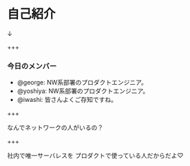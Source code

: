 # 自己紹介
↓

+++

### 今日のメンバー
- @george: NW系部署のプロダクトエンジニア。
- @yoshiya: NW系部署のプロダクトエンジニア。
- @iwashi: 皆さんよくご存知ですね。

+++

なんでネットワークの人がいるの？

+++

社内で唯一サーバレスを
プロダクトで使っている人だからだよ♡

